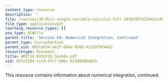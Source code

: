 ```yaml
---
content_type: resource
description: ''
file: /courses/18-01sc-single-variable-calculus-fall-2010/85fe52841cc95fcfbd6cb13d068be87e_MIT18_01SCF10_Ses64a.pdf
file_type: application/pdf
learning_resource_types: []
ocw_type: OCWFile
parent_title: 'Session 64: Numerical Integration, Continued'
parent_type: CourseSection
parent_uid: 602ce034-a62f-6b4a-9588-4c519f8f4412
resourcetype: Document
title: mMIT18_01SCF10_Ses64a.pdf
uid: 85fe5284-1cc9-5fcf-bd6c-b13d068be87e
---
```

This resource contains information about numerical integration, continued.

